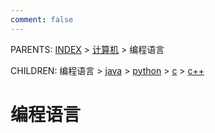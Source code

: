 ```yaml
---
comment: false
---
```


PARENTS: [INDEX](/gknows/wiki) > [计算机](/gknows/计算机) > 编程语言

CHILDREN: 编程语言 > [java](/gknows/java) > [python](/gknows/python) > [c](/gknows/c) > [c++](/gknows/c++)

# 编程语言
